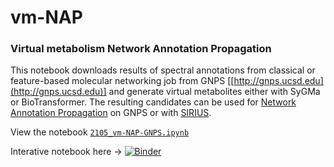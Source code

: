 # vm-NAP

### Virtual metabolism Network Annotation Propagation

This notebook downloads results of spectral annotations from classical or feature-based molecular networking job from GNPS [[http://gnps.ucsd.edu](http://gnps.ucsd.edu)] and generate virtual metabolites either with SyGMa or BioTransformer. The resulting candidates can be used for [Network Annotation Propagation](https://ccms-ucsd.github.io/GNPSDocumentation/nap/) on GNPS or with [SIRIUS](https://boecker-lab.github.io/docs.sirius.github.io/install/).


View the notebook
[`2105_vm-NAP-GNPS.ipynb`](https://nbviewer.jupyter.org/github/lfnothias/vm-NAP/blob/main/2105_vm-NAP-GNPS.ipynb)


Interative notebook here -> [![Binder](https://mybinder.org/badge_logo.svg)](https://mybinder.org/v2/gh/lfnothias/vm-NAP/master?urlpath=lab/tree/notebooks/2105_vm-NAP-GNPS.ipynb)